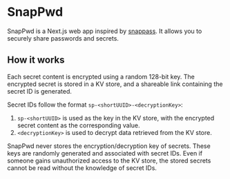 # SnapPwd

SnapPwd is a Next.js web app inspired by [snappass](https://github.com/pinterest/snappass). It allows you to securely share passwords and secrets.

## How it works

Each secret content is encrypted using a random 128-bit key. The encrypted secret is stored in a KV store, and a shareable link containing the secret ID is generated.

Secret IDs follow the format `sp-<shortUUID>-<decryptionKey>`:

1. `sp-<shortUUID>` is used as the key in the KV store, with the encrypted secret content as the corresponding value.
2. `<decryptionKey>` is used to decrypt data retrieved from the KV store.

SnapPwd never stores the encryption/decryption key of secrets. These keys are randomly generated and associated with secret IDs. Even if someone gains unauthorized access to the KV store, the stored secrets cannot be read without the knowledge of secret IDs.

